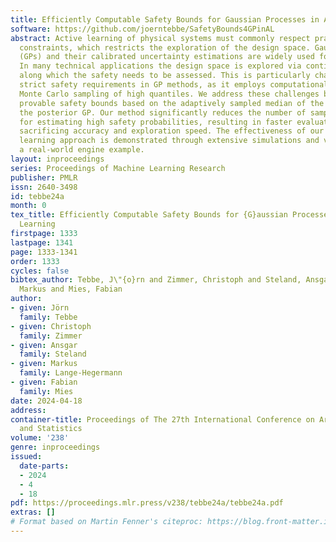 ```yaml
---
title: Efficiently Computable Safety Bounds for Gaussian Processes in Active Learning
software: https://github.com/joerntebbe/SafetyBounds4GPinAL
abstract: Active learning of physical systems must commonly respect practical safety
  constraints, which restricts the exploration of the design space. Gaussian Processes
  (GPs) and their calibrated uncertainty estimations are widely used for this purpose.
  In many technical applications the design space is explored via continuous trajectories,
  along which the safety needs to be assessed. This is particularly challenging for
  strict safety requirements in GP methods, as it employs computationally expensive
  Monte Carlo sampling of high quantiles. We address these challenges by providing
  provable safety bounds based on the adaptively sampled median of the supremum of
  the posterior GP. Our method significantly reduces the number of samples required
  for estimating high safety probabilities, resulting in faster evaluation without
  sacrificing accuracy and exploration speed. The effectiveness of our safe active
  learning approach is demonstrated through extensive simulations and validated using
  a real-world engine example.
layout: inproceedings
series: Proceedings of Machine Learning Research
publisher: PMLR
issn: 2640-3498
id: tebbe24a
month: 0
tex_title: Efficiently Computable Safety Bounds for {G}aussian Processes in Active
  Learning
firstpage: 1333
lastpage: 1341
page: 1333-1341
order: 1333
cycles: false
bibtex_author: Tebbe, J\"{o}rn and Zimmer, Christoph and Steland, Ansgar and Lange-Hegermann,
  Markus and Mies, Fabian
author:
- given: Jörn
  family: Tebbe
- given: Christoph
  family: Zimmer
- given: Ansgar
  family: Steland
- given: Markus
  family: Lange-Hegermann
- given: Fabian
  family: Mies
date: 2024-04-18
address:
container-title: Proceedings of The 27th International Conference on Artificial Intelligence
  and Statistics
volume: '238'
genre: inproceedings
issued:
  date-parts:
  - 2024
  - 4
  - 18
pdf: https://proceedings.mlr.press/v238/tebbe24a/tebbe24a.pdf
extras: []
# Format based on Martin Fenner's citeproc: https://blog.front-matter.io/posts/citeproc-yaml-for-bibliographies/
---
```

